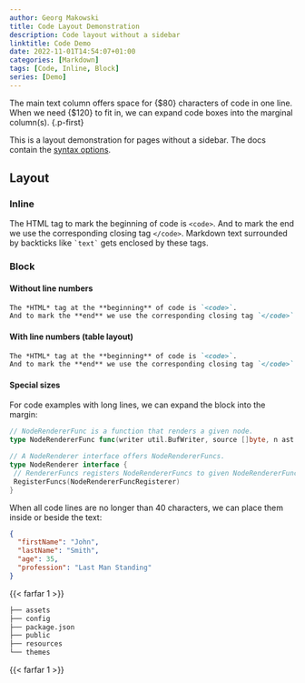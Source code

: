 ```yaml
---
author: Georg Makowski
title: Code Layout Demonstration
description: Code layout without a sidebar
linktitle: Code Demo
date: 2022-11-01T14:54:07+01:00
categories: [Markdown]
tags: [Code, Inline, Block]
series: [Demo]
---
```


The main text column offers space for {$80} characters of code in one line. When we need {$120} to fit in, we can expand code boxes into the marginal column(s).
{.p-first} <!--more-->

This is a layout demonstration for pages without a sidebar. The docs contain the [syntax options](/doc/basic/code).

## Layout

### Inline

The HTML tag to mark the beginning of code is `<code>`. And to mark the end we use the corresponding closing tag `</code>`. Markdown text surrounded by backticks like `` `text` `` gets enclosed by these tags.

### Block

#### Without line numbers

```md
The *HTML* tag at the **beginning** of code is `<code>`.
And to mark the **end** we use the corresponding closing tag `</code>`.
```

#### With line numbers (table layout)

```md {linenos=true}
The *HTML* tag at the **beginning** of code is `<code>`.
And to mark the **end** we use the corresponding closing tag `</code>`.
```
#### Special sizes

For code examples with long lines, we can expand the block into the margin:

```go {class=large linenos=true}
// NodeRendererFunc is a function that renders a given node.
type NodeRendererFunc func(writer util.BufWriter, source []byte, n ast.Node, entering bool) (ast.WalkStatus, error)

// A NodeRenderer interface offers NodeRendererFuncs.
type NodeRenderer interface {
 // RendererFuncs registers NodeRendererFuncs to given NodeRendererFuncRegisterer.
 RegisterFuncs(NodeRendererFuncRegisterer)
}
```

When all code lines are no longer than 40 characters, we can place them inside or beside the text:

```json {.left}
{
  "firstName": "John",
  "lastName": "Smith",
  "age": 35,
  "profession": "Last Man Standing"
}
```

{{< farfar 1 >}}

```bash {.lh15 .right}
├── assets
├── config
├── package.json
├── public
├── resources
└── themes
```

{{< farfar 1 >}}
